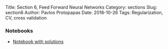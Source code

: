 Title: Section 6,  Feed Forward Neural Networks
Category: sections
Slug: section6
Author: Pavlos Protopapas
Date: 2018-10-26
Tags: Regularization, CV, cross validation



### Notebooks

- [Notebook with solutions]({filename}notebook/section_6_solutions.ipynb)
<!-- - [Section]({filename}notebook/section_3_solutions.ipynb) -->
